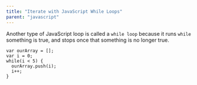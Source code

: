 ```yaml
---
title: "Iterate with JavaScript While Loops"
parent: "javascript"
---
```


Another type of JavaScript loop is called a `while loop` because it runs `while` something is true, and stops once that something is no longer true.

    var ourArray = [];
    var i = 0;
    while(i < 5) {
      ourArray.push(i);
      i++;
    }
